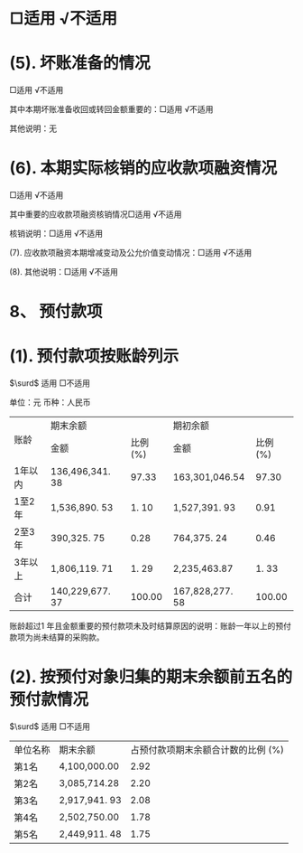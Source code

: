 # □适用 √不适用  

# (5). 坏账准备的情况  

□适用 √不适用  

其中本期坏账准备收回或转回金额重要的：□适用 √不适用  

其他说明：无  

# (6). 本期实际核销的应收款项融资情况  

□适用 √不适用  

其中重要的应收款项融资核销情况□适用 √不适用  

核销说明：□适用 √不适用  

(7). 应收款项融资本期增减变动及公允价值变动情况：□适用 √不适用  

(8). 其他说明：□适用 √不适用  

# 8、 预付款项  

# (1). 预付款项按账龄列示  

$\surd$ 适用 □不适用  

单位：元  币种：人民币  


<html><body><table><tr><td rowspan="2">账龄</td><td colspan="2">期末余额</td><td colspan="2">期初余额</td></tr><tr><td>金额</td><td>比例(%)</td><td>金额</td><td>比例(%)</td></tr><tr><td>1年以内</td><td>136,496,341. 38</td><td>97.33</td><td>163,301,046.54</td><td>97.30</td></tr><tr><td>1至2年</td><td>1,536,890. 53</td><td>1. 10</td><td>1,527,391. 93</td><td>0.91</td></tr><tr><td>2至3年</td><td>390,325. 75</td><td>0.28</td><td>764,375. 24</td><td>0.46</td></tr><tr><td>3年以上</td><td>1,806,119. 71</td><td>1. 29</td><td>2,235,463.87</td><td>1. 33</td></tr><tr><td>合计</td><td>140,229,677. 37</td><td>100.00</td><td>167,828,277. 58</td><td>100.00</td></tr></table></body></html>

账龄超过1 年且金额重要的预付款项未及时结算原因的说明：账龄一年以上的预付款项为尚未结算的采购款。  

# (2). 按预付对象归集的期末余额前五名的预付款情况  

$\surd$ 适用 □不适用  

<html><body><table><tr><td>单位名称</td><td>期末余额</td><td>占预付款项期末余额合计数的比例 (%)</td></tr><tr><td>第1名</td><td>4,100,000.00</td><td>2.92</td></tr><tr><td>第2名</td><td>3,085,714.28</td><td>2.20</td></tr><tr><td>第3名</td><td>2,917,941. 93</td><td>2.08</td></tr><tr><td>第4名</td><td>2,502,750.00</td><td>1.78</td></tr><tr><td>第5名</td><td>2,449,911. 48</td><td>1.75</td></tr></table></body></html>  